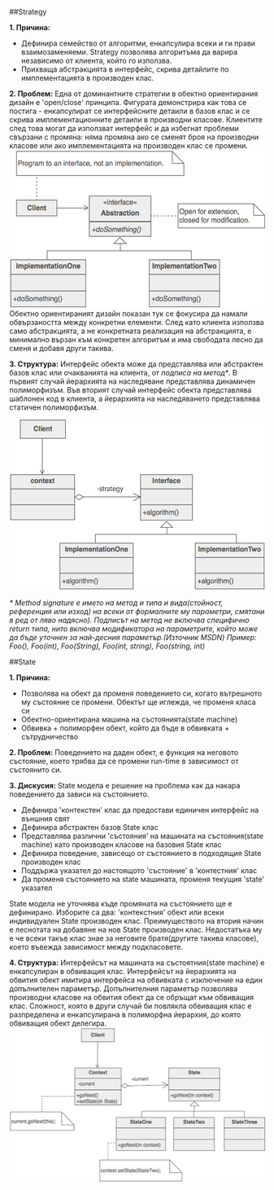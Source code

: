 ##Strategy

**1. Причина:**
*	Дефинира семейство от алгоритми, енкапсулира всеки и ги прави взаимозаменяеми. Strategy позволява алгоритъма да варира независимо от клиента, който го използва.
*	Прихваща абстракцията в интерфейс, скрива детайлите по имплементацията в производен клас.

**2. Проблем:**
Една от доминантните стратегии в обектно ориентирания дизайн е 'open/close' принципа.
Фигурата демонстрира как това се постига - енкапсулират се интерфейсните детаили в базов клас и се скрива
 имплементационните детаили в производни класове. Клиентите след това могат да използват интерфейс и да 
 избегнат проблеми свързани с промяна: няма промяна ако се сменят броя на производни класове или ако 
 имплементацията на производен клас се промени.
 ![](https://github.com/NK-Hertz/Telerik-Academy-2015/blob/master/Quality%20Programming%20Code/17.%20Design%20Patterns/Behavioral/images/Strategy%20Problem.png)
 Обектно ориентираният дизайн показан тук се фокусира да намали обвързаността между конкретни елементи.
 След като клиента използва само абстракцията, а не конкретната реализация на абстракцията, е минимално вързан
 към конкретен алгоритъм и има свободата лесно да сменя и добавя други такива.

**3. Структура:**
Интерфейс обекта може да представлява или абстрактен базов клас или очакванията на клиента, от _подписа на 
метод*_. В първият случай йерархията на наследяване представлява динамичен полиморфизъм. Във вторият случай интерфейс 
обекта представлява шаблонен код в клиента, а йерархията на наследяването представлява статичен полиморфизъм.

![Структура на Strategy](https://github.com/NK-Hertz/Telerik-Academy-2015/blob/master/Quality%20Programming%20Code/17.%20Design%20Patterns/Behavioral/images/Strategy%20Structure.png)

_* Мethod signature е името на метод и типа и вида(стойност, референция или изход) на всеки от формалните му параметри, смятани в ред от ляво надясно). Подписът на метод не включва специфично return типа, нито включва модификатора на параметрите, който може да бъде уточнен за най-десния параметър.(Източник MSDN)
Пример: Foo(), Foo(int), Foo(String), Foo(int, string), Foo(string, int)_

##State

**1. Причина:**
*	Позволява на обект да променя поведението си, когато вътрешното му състояние се промени. Обектът ще иглежда, че променя класа си
*	Обектно-ориентирана машина на състоянията(state machine)
*	Обвивка + полиморфен обект, който да бъде в обвивката + сътрудничество

**2. Проблем:**
Поведението на даден обект, е функция на неговото състояние, което трябва да се промени run-time в зависимост от състоянито си.

**3. Дискусия:**
State модела е решение на проблема как да накара поведението да зависи на състоянието.
*	Дефинира 'контекстен' клас да предостави единичен интерфейс на външния свят
*	Дефинира абстрактен базов State клас
*	Представлява различни 'състояния' на машината на състояния(state machine)
като производен класове на базовия State клас
*	Дефинира поведение, зависещо от състоянието в подходящия State производен клас
*	Поддържа указател до настоящото 'състояние' в 'контестния' клас
*	Да променя състоянието на state машината, променя текущия 'state' указател 

State модела не уточнява къде промяната на състоянието ще е дефинирано. Изборите са два:
'контекстния' обект или всеки индивидуален State производен клас. Преимуществото 
на втория начин е леснотата на добавяне на нов State производен клас. Недостатъка му е 
че всеки такъв клас знае за неговите братя(другите такива класове), което въвежда зависимост между 
подкласовете.

**4. Структура:**
Интерфейсът на машината на състоятния(state machine) е енкапсулиран в обвиващия клас.
 Интерфейсът на йерархията на обвития обект имитира интерфейса на обвивката с 
 изключение на един допълнителен параметър. Допълнителния параметър позволява производни 
 класове на обвития обект да се обръщат към обвиващия клас. Сложност, която в 
 други случай би повлякла обвиващия клас е разпределена и енкапсулирана в полиморфна
 йерархия, до която обвиващия обект делегира.
![](https://github.com/NK-Hertz/Telerik-Academy-2015/blob/master/Quality%20Programming%20Code/17.%20Design%20Patterns/Behavioral/images/State%20Structure.png)





















